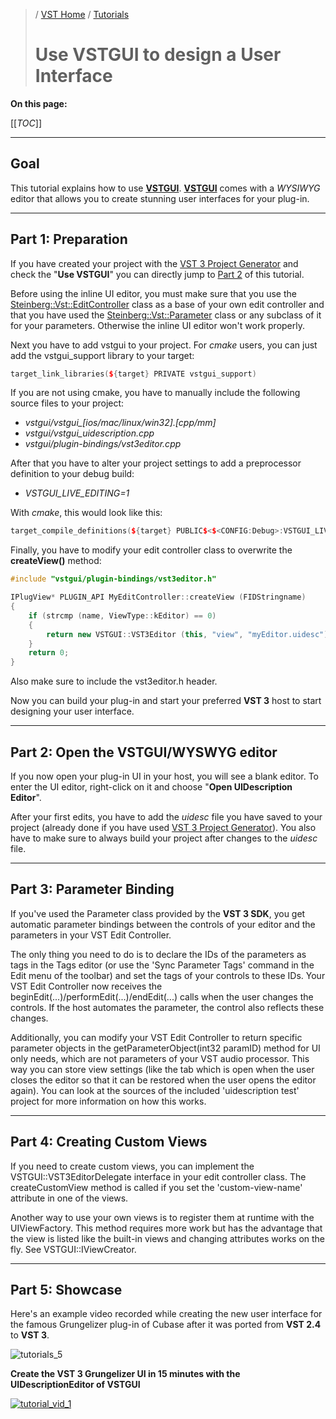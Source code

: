>/ [VST Home](../) / [Tutorials](Index.md)
>
># Use VSTGUI to design a User Interface

**On this page:**

[[_TOC_]]

---

## Goal

This tutorial explains how to use [**VSTGUI**](../What+is+the+VST+3+SDK/VSTGUI.md). [**VSTGUI**](../What+is+the+VST+3+SDK/VSTGUI.md) comes with a *WYSIWYG* editor that allows you to create stunning user interfaces for your plug-in.

---

## Part 1: Preparation

If you have created your project with the [VST 3 Project Generator](../What+is+the+VST+3+SDK/Project+Generator.md) and check the "**Use VSTGUI**" you can directly jump to [Part 2](#part-2-open-the-vstguiwyswyg-editor) of this tutorial.

Before using the inline UI editor, you must make sure that you use the [Steinberg::Vst::EditController](https://steinbergmedia.github.io/vst3_doc/vstsdk/classSteinberg_1_1Vst_1_1EditController.html) class as a base of your own edit controller and that you have used the [Steinberg::Vst::Parameter](https://steinbergmedia.github.io/vst3_doc/vstsdk/classSteinberg_1_1Vst_1_1Parameter.html) class or any subclass of it for your parameters.
Otherwise the inline UI editor won't work properly.

Next you have to add vstgui to your project. For *cmake* users, you can just add the vstgui_support library to your target:

``` c++
target_link_libraries(${target} PRIVATE vstgui_support)
```

If you are not using cmake, you have to manually include the following source files to your project:

- *vstgui/vstgui_[ios/mac/linux/win32].[cpp/mm]*
- *vstgui/vstgui_uidescription.cpp*
- *vstgui/plugin-bindings/vst3editor.cpp*

After that you have to alter your project settings to add a preprocessor definition to your debug build:

- *VSTGUI_LIVE_EDITING=1*

With *cmake*, this would look like this:

``` c++
target_compile_definitions(${target} PUBLIC$<$<CONFIG:Debug>:VSTGUI_LIVE_EDITING=1>)
```

Finally, you have to modify your edit controller class to overwrite the **createView()** method:

``` c++
#include "vstgui/plugin-bindings/vst3editor.h"

IPlugView* PLUGIN_API MyEditController::createView (FIDStringname)
{
    if (strcmp (name, ViewType::kEditor) == 0)
    {
        return new VSTGUI::VST3Editor (this, "view", "myEditor.uidesc");
    }
    return 0;
}
```

Also make sure to include the vst3editor.h header.

Now you can build your plug-in and start your preferred **VST 3** host to start designing your user interface.

---

## Part 2: Open the VSTGUI/WYSWYG editor

If you now open your plug-in UI in your host, you will see a blank editor. To enter the UI editor, right-click on it and choose "**Open UIDescription Editor**".

After your first edits, you have to add the *uidesc* file you have saved to your project (already done if you have used [VST 3 Project Generator](../What+is+the+VST+3+SDK/Project+Generator.md)). You also have to make sure to always build your project after changes to the *uidesc* file.

---

## Part 3: Parameter Binding

If you've used the Parameter class provided by the **VST 3 SDK**, you get automatic parameter bindings between the controls of your editor and the parameters in your VST Edit Controller.

The only thing you need to do is to declare the IDs of the parameters as tags in the Tags editor (or use the 'Sync Parameter Tags' command in the Edit menu of the toolbar) and set the tags of your controls to these IDs. Your VST Edit Controller now receives the beginEdit(...)/performEdit(...)/endEdit(...) calls when the user changes the controls. If the host automates the parameter, the control also reflects these changes.

Additionally, you can modify your VST Edit Controller to return specific parameter objects in the getParameterObject(int32 paramID) method for UI only needs, which are not parameters of your VST audio processor. This way you can store view settings (like the tab which is open when the user closes the editor so that it can be restored when the user opens the editor again). You can look at the sources of the included 'uidescription test' project for more information on how this works.

---

## Part 4: Creating Custom Views

If you need to create custom views, you can implement the VSTGUI::VST3EditorDelegate interface in your edit controller class. The createCustomView method is called if you set the 'custom-view-name' attribute in one of the views.

Another way to use your own views is to register them at runtime with the UIViewFactory. This method requires more work but has the advantage that the view is listed like the built-in views and changing attributes works on the fly. See VSTGUI::IViewCreator.

---

## Part 5: Showcase

Here's an example video recorded while creating the new user interface for the famous Grungelizer plug-in of Cubase after it was ported from **VST 2.4** to **VST 3**.

![tutorials_5](../../resources/tutorials_5.png)

**Create the VST 3 Grungelizer UI in 15 minutes with the UIDescriptionEditor of VSTGUI**

[![tutorial_vid_1](https://i.ytimg.com/vi/0zFT6bo2Dig/maxresdefault.jpg)](https://www.youtube.com/watch?v=0zFT6bo2Dig)
